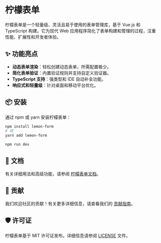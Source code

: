 # 柠檬表单

柠檬表单是一个轻量级、灵活且易于使用的表单管理库，基于 Vue.js 和 TypeScript 构建。它为现代 Web 应用程序简化了表单构建和管理的过程，注重性能、扩展性和开发者体验。

## ✨ 功能亮点

- **动态表单渲染**：轻松创建动态表单，所需配置极少。
- **简化表单验证**：内置验证规则并支持自定义验证器。
- **TypeScript 支持**：强类型和 IDE 自动补全功能。
- **响应式和轻量级**：针对桌面和移动平台优化。

## 📦 安装

通过 npm 或 yarn 安装柠檬表单：

```bash
npm install lemon-form
# 或
yarn add lemon-form

npm run dev
```


## 📖 文档

有关详细用法和高级功能，请参阅 [柠檬表单文档](https://github.com/bojue/lemon-form/wiki)。

## 🤝 贡献

我们欢迎社区的贡献！有关更多详细信息，请查看我们的 [贡献指南](https://github.com/bojue/lemon-form/blob/main/CONTRIBUTING.md)。

## 🛡️ 许可证

柠檬表单基于 MIT 许可证发布。详细信息请参阅 [LICENSE](https://github.com/bojue/lemon-form/blob/main/LICENSE) 文件。
```
